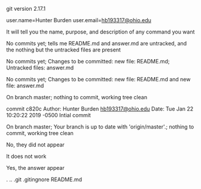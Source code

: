 git version 2.17.1

user.name=Hunter Burden
user.email=hb193317@ohio.edu

It will tell you the name, purpose, and description of any command you want

No commits yet; tells me README.md and answer.md are untracked, and the nothing but the untracked files are present

No commits yet; Changes to be committed: new file: README.md; Untracked files: answer.md

No commits yet; Changes to be committed: new file: README.md and new file: answer.md

On branch master; nothing to commit, working tree clean

commit c820c
Author: Hunter Burden <hb193317@ohio.edu>
Date: Tue Jan 22 10:20:22 2019 -0500
Intial commit

On branch master; Your branch is up to date with 'origin/master'.; nothing to commit, working tree clean

No, they did not appear

It does not work

Yes, the answer appear

. .. .git .gitingnore README.md


